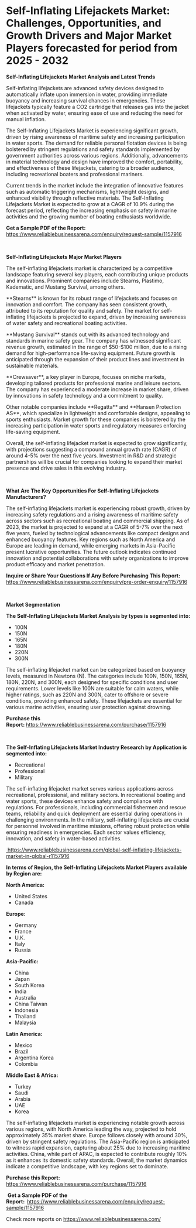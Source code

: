 <p><h1>Self-Inflating Lifejackets Market: Challenges, Opportunities, and Growth Drivers and Major Market Players forecasted for period from 2025 - 2032</h1></p><p><strong>Self-Inflating Lifejackets Market Analysis and Latest Trends</strong></p>
<p><p>Self-inflating lifejackets are advanced safety devices designed to automatically inflate upon immersion in water, providing immediate buoyancy and increasing survival chances in emergencies. These lifejackets typically feature a CO2 cartridge that releases gas into the jacket when activated by water, ensuring ease of use and reducing the need for manual inflation. </p><p>The Self-Inflating Lifejackets Market is experiencing significant growth, driven by rising awareness of maritime safety and increasing participation in water sports. The demand for reliable personal flotation devices is being bolstered by stringent regulations and safety standards implemented by government authorities across various regions. Additionally, advancements in material technology and design have improved the comfort, portability, and effectiveness of these lifejackets, catering to a broader audience, including recreational boaters and professional mariners.</p><p>Current trends in the market include the integration of innovative features such as automatic triggering mechanisms, lightweight designs, and enhanced visibility through reflective materials. The Self-Inflating Lifejackets Market is expected to grow at a CAGR of 10.9% during the forecast period, reflecting the increasing emphasis on safety in marine activities and the growing number of boating enthusiasts worldwide.</p></p>
<p><strong>Get a Sample PDF of the Report:&nbsp;</strong> <a href="https://www.reliablebusinessarena.com/enquiry/request-sample/1157916?utm_campaign=1990&utm_medium=2&utm_source=Github&utm_content=ia&utm_term=09022025&utm_id=self-inflating-lifejackets">https://www.reliablebusinessarena.com/enquiry/request-sample/1157916</a></p>
<p>&nbsp;</p>
<p><strong>Self-Inflating Lifejackets Major Market Players</strong></p>
<p><p>The self-inflating lifejackets market is characterized by a competitive landscape featuring several key players, each contributing unique products and innovations. Prominent companies include Stearns, Plastimo, Kadematic, and Mustang Survival, among others.</p><p>**Stearns** is known for its robust range of lifejackets and focuses on innovation and comfort. The company has seen consistent growth, attributed to its reputation for quality and safety. The market for self-inflating lifejackets is projected to expand, driven by increasing awareness of water safety and recreational boating activities.</p><p>**Mustang Survival** stands out with its advanced technology and standards in marine safety gear. The company has witnessed significant revenue growth, estimated in the range of $50-$100 million, due to a rising demand for high-performance life-saving equipment. Future growth is anticipated through the expansion of their product lines and investment in sustainable materials.</p><p>**Crewsaver**, a key player in Europe, focuses on niche markets, developing tailored products for professional marine and leisure sectors. The company has experienced a moderate increase in market share, driven by innovations in safety technology and a commitment to quality.</p><p>Other notable companies include **Regatta** and **Hansen Protection AS**, which specialize in lightweight and comfortable designs, appealing to sports enthusiasts. Market growth for these companies is bolstered by the increasing participation in water sports and regulatory measures enforcing life-saving equipment.</p><p>Overall, the self-inflating lifejacket market is expected to grow significantly, with projections suggesting a compound annual growth rate (CAGR) of around 4-5% over the next five years. Investment in R&D and strategic partnerships will be crucial for companies looking to expand their market presence and drive sales in this evolving industry.</p></p>
<p>&nbsp;</p>
<p><strong>What Are The Key Opportunities For Self-Inflating Lifejackets Manufacturers?</strong></p>
<p><p>The self-inflating lifejackets market is experiencing robust growth, driven by increasing safety regulations and a rising awareness of maritime safety across sectors such as recreational boating and commercial shipping. As of 2023, the market is projected to expand at a CAGR of 5-7% over the next five years, fueled by technological advancements like compact designs and enhanced buoyancy features. Key regions such as North America and Europe are leading in demand, while emerging markets in Asia-Pacific present lucrative opportunities. The future outlook indicates continued innovation and potential collaborations with safety organizations to improve product efficacy and market penetration.</p></p>
<p><strong>Inquire or Share Your Questions If Any Before Purchasing This Report:</strong> <a href="https://www.reliablebusinessarena.com/enquiry/pre-order-enquiry/1157916?utm_campaign=1990&utm_medium=2&utm_source=Github&utm_content=ia&utm_term=09022025&utm_id=self-inflating-lifejackets">https://www.reliablebusinessarena.com/enquiry/pre-order-enquiry/1157916</a></p>
<p>&nbsp;</p>
<p><strong>Market Segmentation</strong></p>
<p><strong>The Self-Inflating Lifejackets Market Analysis by types is segmented into:</strong></p>
<p><ul><li>100N</li><li>150N</li><li>165N</li><li>180N</li><li>220N</li><li>300N</li></ul></p>
<p><p>The self-inflating lifejacket market can be categorized based on buoyancy levels, measured in Newtons (N). The categories include 100N, 150N, 165N, 180N, 220N, and 300N, each designed for specific conditions and user requirements. Lower levels like 100N are suitable for calm waters, while higher ratings, such as 220N and 300N, cater to offshore or severe conditions, providing enhanced safety. These lifejackets are essential for various marine activities, ensuring user protection against drowning.</p></p>
<p><strong>Purchase this Report:&nbsp;</strong><a href="https://www.reliablebusinessarena.com/purchase/1157916?utm_campaign=1990&utm_medium=2&utm_source=Github&utm_content=ia&utm_term=09022025&utm_id=self-inflating-lifejackets">https://www.reliablebusinessarena.com/purchase/1157916</a></p>
<p>&nbsp;</p>
<p><strong>The Self-Inflating Lifejackets Market Industry Research by Application is segmented into:</strong></p>
<p><ul><li>Recreational</li><li>Professional</li><li>Military</li></ul></p>
<p><p>The self-inflating lifejacket market serves various applications across recreational, professional, and military sectors. In recreational boating and water sports, these devices enhance safety and compliance with regulations. For professionals, including commercial fishermen and rescue teams, reliability and quick deployment are essential during operations in challenging environments. In the military, self-inflating lifejackets are crucial for personnel involved in maritime missions, offering robust protection while ensuring readiness in emergencies. Each sector values efficiency, innovation, and safety in water-based activities.</p></p>
<p><a href="https://www.reliablebusinessarena.com/global-self-inflating-lifejackets-market-in-global-r1157916?utm_campaign=1990&utm_medium=2&utm_source=Github&utm_content=ia&utm_term=09022025&utm_id=self-inflating-lifejackets">&nbsp;https://www.reliablebusinessarena.com/global-self-inflating-lifejackets-market-in-global-r1157916</a></p>
<p><strong>In terms of Region, the Self-Inflating Lifejackets Market Players available by Region are:</strong></p>
<p>
    <p> <strong> North America: </strong>
        <ul>
            <li>United States</li>
            <li>Canada</li>
        </ul>
        </p> 
    <p> <strong> Europe: </strong>
        <ul>
            <li>Germany</li>
            <li>France</li>
            <li>U.K.</li>
            <li>Italy</li>
            <li>Russia</li>
        </ul>
        </p> 
    <p> <strong> Asia-Pacific: </strong>
        <ul>
            <li>China</li>
            <li>Japan</li>
            <li>South Korea</li>
            <li>India</li>
            <li>Australia</li>
            <li>China Taiwan</li>
            <li>Indonesia</li>
            <li>Thailand</li>
            <li>Malaysia</li>
        </ul>
        </p> 
    <p> <strong> Latin America: </strong>
        <ul>
            <li>Mexico</li>
            <li>Brazil</li>
            <li>Argentina Korea</li>
            <li>Colombia</li>
        </ul>
        </p> 
    <p> <strong> Middle East & Africa: </strong>
        <ul>
            <li>Turkey</li>
            <li>Saudi</li>
            <li>Arabia</li>
            <li>UAE</li>
            <li>Korea</li>
        </ul>
    </p>
    </p>
<p><p>The self-inflating lifejackets market is experiencing notable growth across various regions, with North America leading the way, projected to hold approximately 35% market share. Europe follows closely with around 30%, driven by stringent safety regulations. The Asia-Pacific region is anticipated to witness rapid expansion, capturing about 25% due to increasing maritime activities. China, while part of APAC, is expected to contribute roughly 10% as it enhances its domestic safety standards. Overall, the market dynamics indicate a competitive landscape, with key regions set to dominate.</p></p>
<p><strong>Purchase this Report: </strong><a href="https://www.reliablebusinessarena.com/purchase/1157916?utm_campaign=1990&utm_medium=2&utm_source=Github&utm_content=ia&utm_term=09022025&utm_id=self-inflating-lifejackets">https://www.reliablebusinessarena.com/purchase/1157916</a></p>
<p>&nbsp;<strong>Get a Sample PDF of the Report:&nbsp;&nbsp;</strong><a href="https://www.reliablebusinessarena.com/enquiry/request-sample/1157916?utm_campaign=1990&utm_medium=2&utm_source=Github&utm_content=ia&utm_term=09022025&utm_id=self-inflating-lifejackets">https://www.reliablebusinessarena.com/enquiry/request-sample/1157916</a></p>
<p><strong></strong></p>
<p>Check more reports on <a href="https://www.reliablebusinessarena.com/?utm_campaign=1990&utm_medium=2&utm_source=Github&utm_content=ia&utm_term=09022025&utm_id=self-inflating-lifejackets">https://www.reliablebusinessarena.com/</a></p>